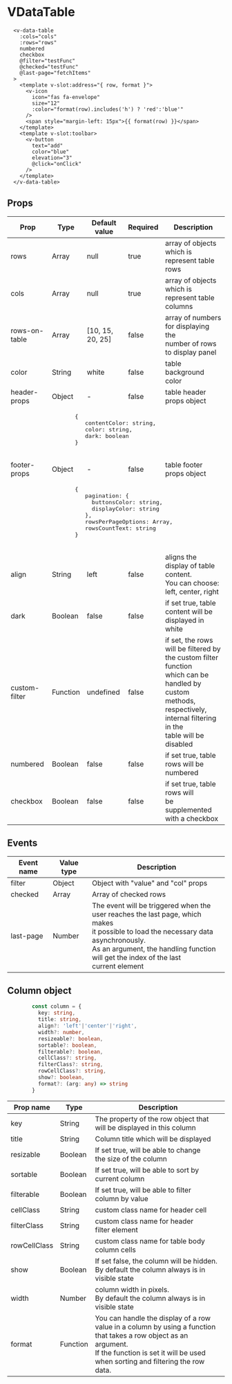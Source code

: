 # VDataTable
```vue
  <v-data-table
    :cols="cols"
    :rows="rows"
    numbered
    checkbox
    @filter="testFunc"
    @checked="testFunc"
    @last-page="fetchItems"
  >
    <template v-slot:address="{ row, format }">
      <v-icon
        icon="fas fa-envelope"
        size="12"
        :color="format(row).includes('h') ? 'red':'blue'"
      />
      <span style="margin-left: 15px">{{ format(row) }}</span>
    </template>
    <template v-slot:toolbar>
      <v-button
        text="add"
        color="blue"
        elevation="3"
        @click="onClick"
      />
    </template>
  </v-data-table>
```
## Props

<table>
    <thead>
        <tr>
            <th colspan="3">Prop</th>
            <th>Type</th>
            <th>Default value</th>
            <th>Required</th>
            <th colspan="4">Description</th>
        </tr>
    </thead>
    <tbody>
        <tr>
            <td colspan="3">rows</td>
            <td>Array</td>
            <td>null</td>
            <td>true</td>
            <td>array of objects which is represent table rows</td>
        </tr>
        <tr>
            <td colspan="3">cols</td>
            <td>Array</td>
            <td>null</td>
            <td>true</td>
            <td>array of objects which is represent table columns</td>
        </tr>
        <tr>
            <td colspan="3">rows-on-table</td>
            <td>Array</td>
            <td>[10, 15, 20, 25]</td>
            <td>false</td>
            <td>array of numbers for displaying the <br/> number of rows to display panel</td>
        </tr>
        <tr>
            <td colspan="3">color</td>
            <td>String</td>
            <td>white</td>
            <td>false</td>
            <td>table background color</td>
        </tr>
        <tr>
            <td colspan="3">header-props</td>
            <td>Object</td>
            <td>-</td>
            <td>false</td>
            <td>table header props object</td>
        </tr>         
        <tr>
            <td colspan="7">
                <pre class="language-typescript">
                   {
                      contentColor: string,
                      color: string,
                      dark: boolean
                   }
                </pre>
            </td>
        </tr>         
        <tr>
            <td colspan="3">footer-props</td>
            <td>Object</td>
            <td>-</td>
            <td>false</td>
            <td>table footer props object</td>
        </tr>         
        <tr>
            <td colspan="7">
                <pre class="language-typescript">
                   {
                      pagination: {
                        buttonsColor: string,
                        displayColor: string
                      },
                      rowsPerPageOptions: Array,
                      rowsCountText: string
                   }
                </pre>
            </td>
        </tr> 
        <tr>
            <td colspan="3">align</td>
            <td>String</td>
            <td>left</td>
            <td>false</td>
            <td>aligns the display of table content.<br/> You can choose: left, center, right</td>
        </tr>
        <tr>
            <td colspan="3">dark</td>
            <td>Boolean</td>
            <td>false</td>
            <td>false</td>
            <td>if set true, table content will be<br/> displayed in white</td>
        </tr>
         <tr>
            <td colspan="3">custom-filter</td>
            <td>Function</td>
            <td>undefined</td>
            <td>false</td>
            <td>if set, the rows will be filtered by the custom filter function<br/> which can be handled by custom methods,<br/> respectively, internal filtering in the<br/> table will be disabled</td>
        </tr>
        <tr>
            <td colspan="3">numbered</td>
            <td>Boolean</td>
            <td>false</td>
            <td>false</td>
            <td>if set true, table rows will be numbered</td>
        </tr>
        <tr>
            <td colspan="3">checkbox</td>
            <td>Boolean</td>
            <td>false</td>
            <td>false</td>
            <td>if set true, table rows will <br/> be supplemented with a checkbox</td>
        </tr>
    </tbody>
</table>


## Events
<table>
    <thead>
        <tr>
            <th>Event name</th>
            <th>Value type</th>
            <th>Description</th>
        </tr>
    </thead>
    <tbody>
        <tr>
            <td>filter</td>
            <td>Object</td>
            <td>Object with "value" and "col" props</td>
        </tr>
        <tr>
            <td>checked</td>
            <td>Array</td>
            <td>Array of checked rows</td>
        </tr>
        <tr>
            <td>last-page</td>
            <td>Number</td>
            <td>The event will be triggered when the<br/> user reaches the last page, which makes <br/> it possible to load the necessary data asynchronously.<br/>As an argument, the handling function<br/> will get the index of the last<br/> current element</td>
        </tr>
    </tbody>
</table>

## Column object
```ts
        const column = {
          key: string,
          title: string,
          align?: 'left'|'center'|'right',
          width?: number,
          resizeable?: boolean,
          sortable?: boolean,
          filterable?: boolean,
          cellClass?: string,
          filterClass?: string,
          rowCellClass?: string,
          show?: boolean,
          format?: (arg: any) => string
        }
```
<table>
    <thead>
        <tr>
            <th>Prop name</th>
            <th>Type</th>
            <th>Description</th>
        </tr>
    </thead>
    <tbody>
        <tr>
            <td>key</td>
            <td>String</td>
            <td>The property of the row object that<br/> will be displayed in this column</td>
        </tr>
        <tr>
            <td>title</td>
            <td>String</td>
            <td>Column title which will be displayed</td>
        </tr>
        <tr>
            <td>resizable</td>
            <td>Boolean</td>
            <td>If set true, will be able to change<br/> the size of the column </td>
        </tr>
         <tr>
            <td>sortable</td>
            <td>Boolean</td>
            <td>If set true, will be able to sort by<br/> current column</td>
        </tr>
        <tr>
            <td>filterable</td>
            <td>Boolean</td>
            <td>If set true, will be able to filter<br/> column by value</td>
        </tr>       
         <tr>
            <td>cellClass</td>
            <td>String</td>
            <td>custom class name for header cell</td>
        </tr>         
        <tr>
            <td>filterClass</td>
            <td>String</td>
            <td>custom class name for header<br/> filter element</td>
        </tr>        
        <tr>
            <td>rowCellClass</td>
            <td>String</td>
            <td>custom class name for table body<br/> column cells</td>
        </tr>
        <tr>
            <td>show</td>
            <td>Boolean</td>
            <td>If set false, the column will be hidden.<br/> By default the column always is in<br/> visible state</td>
        </tr>        
        <tr>
            <td>width</td>
            <td>Number</td>
            <td>column width in pixels.<br/> By default the column always is in<br/> visible state</td>
        </tr>
        <tr>
            <td>format</td>
            <td>Function</td>
            <td>You can handle the display of a row<br/> value in a column by using a function<br/> that takes a row object as an argument.<br/> If the function is set it will be used<br/> when sorting and filtering the row data.</td>
        </tr>
    </tbody>
</table>


